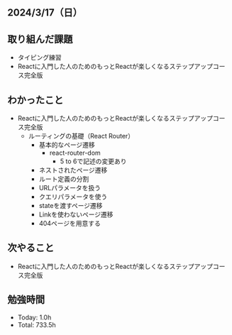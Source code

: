 ## 2024/3/17（日）

## 取り組んだ課題

- タイピング練習
- Reactに入門した人のためのもっとReactが楽しくなるステップアップコース完全版

## わかったこと
- Reactに入門した人のためのもっとReactが楽しくなるステップアップコース完全版
  - ルーティングの基礎（React Router）
    - 基本的なページ遷移
      - react-router-dom
        - 5 to 6で記述の変更あり
    - ネストされたページ遷移
    - ルート定義の分割
    - URLパラメータを扱う
    - クエリパラメータを使う
    - stateを渡すページ遷移
    - Linkを使わないページ遷移
    - 404ページを用意する

## 次やること
- Reactに入門した人のためのもっとReactが楽しくなるステップアップコース完全版

## 勉強時間

- Today: 1.0h
- Total: 733.5h
